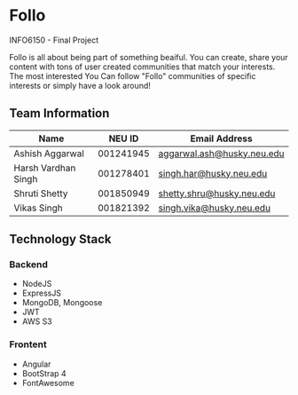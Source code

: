 # Follo
INFO6150 - Final Project

Follo is all about being part of something beaiful.
You can create, share your content with tons of user created communities that match your interests.
The most interested 
You Can follow "Follo" communities of specific interests or simply have a look around!
 
## Team Information

| Name | NEU ID          | Email Address                    |
| --------  | ----------------| ---------------------- |
| Ashish  Aggarwal     | 001241945  | aggarwal.ash@husky.neu.edu |
| Harsh Vardhan Singh |001278401 |singh.har@husky.neu.edu |
| Shruti Shetty | 001850949 | shetty.shru@husky.neu.edu |
| Vikas Singh | 001821392 | singh.vika@husky.neu.edu |

## Technology Stack

### Backend
- NodeJS
- ExpressJS
- MongoDB, Mongoose
- JWT
- AWS S3

### Frontent
- Angular
- BootStrap 4
- FontAwesome
